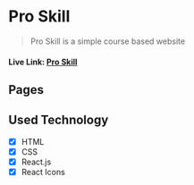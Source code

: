 # Pro Skill

> Pro Skill is a simple course based website

#### Live Link: [Pro Skill](https://proskill.vercel.app/)

## Pages

## Used Technology

- [x] HTML
- [x] CSS
- [x] React.js
- [x] React Icons
